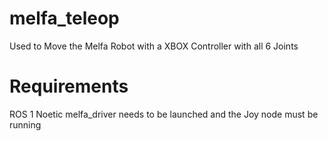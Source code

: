 # melfa_teleop
Used to Move the Melfa Robot with a XBOX Controller with all 6 Joints
# Requirements
ROS 1 Noetic
melfa_driver needs to be launched and the Joy node must be running
